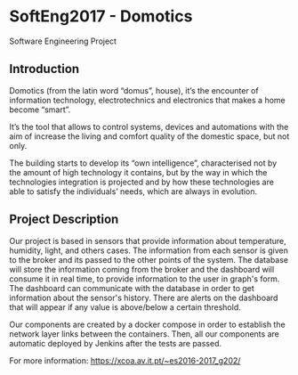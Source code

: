 # SoftEng2017 - Domotics

Software Engineering Project

## Introduction

Domotics (from the latin word “domus”, house), it’s the encounter of information technology, electrotechnics and electronics that makes a home become “smart”.

It’s the tool that allows to control systems, devices and automations with the aim of increase the living and comfort quality of the domestic space, but not only.

The building starts to develop its “own intelligence”, characterised not by the amount of high technology it contains, but by the way in which the technologies integration is projected and by how these technologies are able to satisfy the individuals’ needs, which are always in evolution.

## Project Description

Our project is based in sensors that provide information about temperature, humidity, light, and others cases. The information from each sensor is given to the broker and its passed to the other points of the system. The database will store the information coming from the broker and the dashboard will consume it in real time, to provide information to the user in graph's form. The dashboard can communicate with the database in order to get information about the sensor's history. There are alerts on the dashboard that will appear if any value is above/below a certain threshold.

Our components are created by a docker compose in order to establish the network layer links between the containers. Then, all our components are automatic deployed by Jenkins after the tests are passed.



For more information: https://xcoa.av.it.pt/~es2016-2017_g202/
